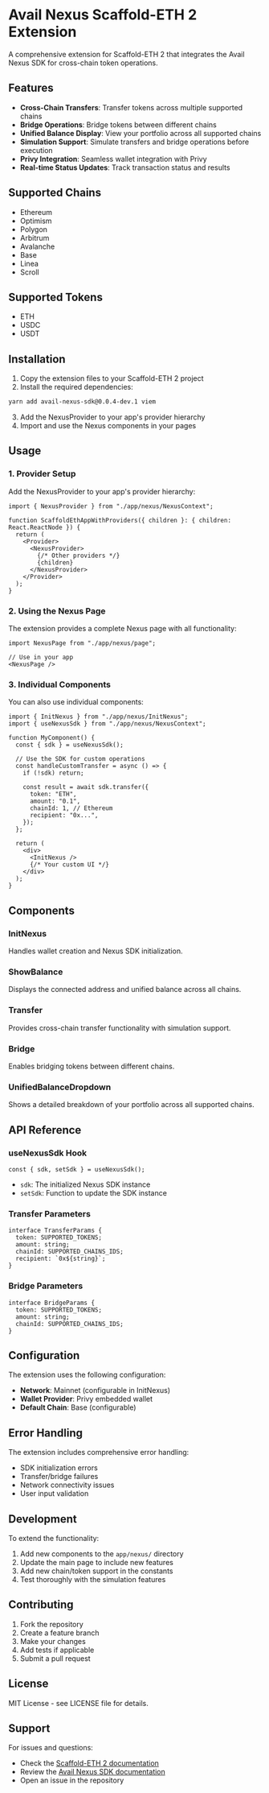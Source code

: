 # Avail Nexus Scaffold-ETH 2 Extension

A comprehensive extension for Scaffold-ETH 2 that integrates the Avail Nexus SDK for cross-chain token operations.

## Features

- **Cross-Chain Transfers**: Transfer tokens across multiple supported chains
- **Bridge Operations**: Bridge tokens between different chains
- **Unified Balance Display**: View your portfolio across all supported chains
- **Simulation Support**: Simulate transfers and bridge operations before execution
- **Privy Integration**: Seamless wallet integration with Privy
- **Real-time Status Updates**: Track transaction status and results

## Supported Chains

- Ethereum
- Optimism
- Polygon
- Arbitrum
- Avalanche
- Base
- Linea
- Scroll

## Supported Tokens

- ETH
- USDC
- USDT

## Installation

1. Copy the extension files to your Scaffold-ETH 2 project
2. Install the required dependencies:

```bash
yarn add avail-nexus-sdk@0.0.4-dev.1 viem
```

3. Add the NexusProvider to your app's provider hierarchy
4. Import and use the Nexus components in your pages

## Usage

### 1. Provider Setup

Add the NexusProvider to your app's provider hierarchy:

```tsx
import { NexusProvider } from "./app/nexus/NexusContext";

function ScaffoldEthAppWithProviders({ children }: { children: React.ReactNode }) {
  return (
    <Provider>
      <NexusProvider>
        {/* Other providers */}
        {children}
      </NexusProvider>
    </Provider>
  );
}
```

### 2. Using the Nexus Page

The extension provides a complete Nexus page with all functionality:

```tsx
import NexusPage from "./app/nexus/page";

// Use in your app
<NexusPage />
```

### 3. Individual Components

You can also use individual components:

```tsx
import { InitNexus } from "./app/nexus/InitNexus";
import { useNexusSdk } from "./app/nexus/NexusContext";

function MyComponent() {
  const { sdk } = useNexusSdk();
  
  // Use the SDK for custom operations
  const handleCustomTransfer = async () => {
    if (!sdk) return;
    
    const result = await sdk.transfer({
      token: "ETH",
      amount: "0.1",
      chainId: 1, // Ethereum
      recipient: "0x...",
    });
  };
  
  return (
    <div>
      <InitNexus />
      {/* Your custom UI */}
    </div>
  );
}
```

## Components

### InitNexus
Handles wallet creation and Nexus SDK initialization.

### ShowBalance
Displays the connected address and unified balance across all chains.

### Transfer
Provides cross-chain transfer functionality with simulation support.

### Bridge
Enables bridging tokens between different chains.

### UnifiedBalanceDropdown
Shows a detailed breakdown of your portfolio across all supported chains.

## API Reference

### useNexusSdk Hook

```tsx
const { sdk, setSdk } = useNexusSdk();
```

- `sdk`: The initialized Nexus SDK instance
- `setSdk`: Function to update the SDK instance

### Transfer Parameters

```tsx
interface TransferParams {
  token: SUPPORTED_TOKENS;
  amount: string;
  chainId: SUPPORTED_CHAINS_IDS;
  recipient: `0x${string}`;
}
```

### Bridge Parameters

```tsx
interface BridgeParams {
  token: SUPPORTED_TOKENS;
  amount: string;
  chainId: SUPPORTED_CHAINS_IDS;
}
```

## Configuration

The extension uses the following configuration:

- **Network**: Mainnet (configurable in InitNexus)
- **Wallet Provider**: Privy embedded wallet
- **Default Chain**: Base (configurable)

## Error Handling

The extension includes comprehensive error handling:

- SDK initialization errors
- Transfer/bridge failures
- Network connectivity issues
- User input validation

## Development

To extend the functionality:

1. Add new components to the `app/nexus/` directory
2. Update the main page to include new features
3. Add new chain/token support in the constants
4. Test thoroughly with the simulation features

## Contributing

1. Fork the repository
2. Create a feature branch
3. Make your changes
4. Add tests if applicable
5. Submit a pull request

## License

MIT License - see LICENSE file for details.

## Support

For issues and questions:
- Check the [Scaffold-ETH 2 documentation](https://docs.scaffoldeth.io/)
- Review the [Avail Nexus SDK documentation](https://docs.availproject.org/)
- Open an issue in the repository 